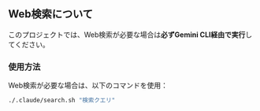 ## Web検索について

このプロジェクトでは、Web検索が必要な場合は**必ずGemini CLI経由で実行**してください。

### 使用方法

Web検索が必要な場合は、以下のコマンドを使用：

```bash
./.claude/search.sh "検索クエリ"
```